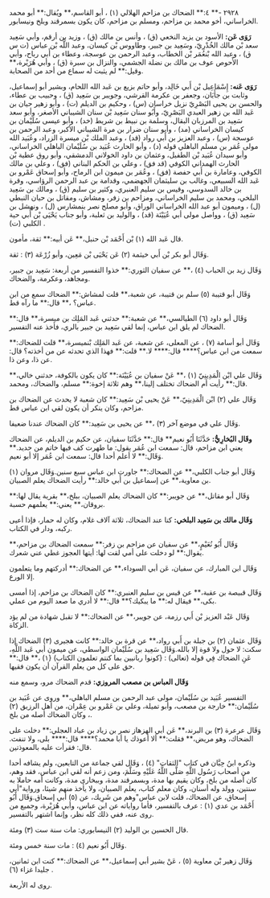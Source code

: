 ٢٩٢٨ -** ٤:** الضحاك بن مزاحم الهلالي (١) ، أبو القاسم،** ويُقال:** أبو محمد الخراساني، أخو محمد بن مزاحم، ومسلم بن مزاحم، كان يكون بسمرقند وبلخ ونيسابور.

**رَوَى عَن:** الأسود بن يزيد النخعي (ق) ، وأنس بن مالك (ق) ، وزيد بن أرقم، وأبي سَعِيد سعد بْن مالك الخُدْرِيّ، وسَعِيد بن جبير، وطاووس بْن كيسان، وعبد اللَّه بْن عباس (ت س ق) ، وعبد الله بْنعُمَر بْن الخطاب، وعبد الرحمن بن عوسجة، وعطاء بن أَبي رباح، وأبي الأَحوص عوف بن مالك بن نضلة الجشمي، والنزال بن سبرة (ق) ، وأبي هُرَيْرة،** وقيل:** لم يثبت له سماع من أحد من الصحابة.

**رَوَى عَنه:** إِسْمَاعِيل بْن أَبي خَالِد، وأبو حاتم بزيع بن عَبد الله اللحام، وبشير أبو إسماعيل، وثابت بن جأَبَان، وجعفر بن عكرمة القرشي، وجويبر بن سَعِيد (ق) ، وحبيب بن عطاء، والحسن بن يحيى البَصْرِيّ نزيل خراسان (س) ، وحكيم بن الديلم (ت) ، وأبو زهير حيان بن عَبد الله بن زهير العبدي البَصْرِيّ، وأَبُو سنان سَعِيد بْن سنان الشيباني الأصغر، وأبو سعد سَعِيد بن المرزبان البقال، وسلمة بن نبيط بن شريط (خد) ، وأبو عيسى سُلَيْمان بن كيسان الخراساني (مد) ، وأبو سنان ضرار بن مرة الشيباني الأكبر، وعبد الرحمن بن عوسجة (س) ، وعبد العزيز بن أَبي رواد (قد) ، وعبد الملك بْن ميسرة الزراد، وعُبَيد الله مولى عُمَر بن مسلم الباهلي قوله (د) ، وأبو الحارث عُبَيد بن سُلَيْمان الباهلي الخراساني، وأبو سيدان عُبَيد بْن الطفيل، وعثمان بن داود الخولاني الدمشقي، وأبو روق عطية بْن الحارث الهمداني الكوفي (قد فق) ، وعلي بن الحكم البناني (فق) ، وعلي بن مالك الكوفي، وعامارة بن أَبي حفصة (فق) ، وعُمَر بن ميمون ابن الرماح، وأبو إسحاق عَمْرو بن عَبد الله السبيعي، وغالب بن سليثمان الجهضمي، وقدامة بن عبد الرحمن الرؤاسي، وقرة بن خالد السدوسي، وقيس بن سليم العنبري، وكثير بن سليم (ق) ، ومالك بن سَعِيد البلخي، ومحمد بن سليم الخراساني، ومزاحم بن زفر، ومشاش، ومقاتل بن حيان النبطي (ل) ، وميمون أبو عبد الله الخراساني الوراق، وأبو مصلح نصر بنمشارس (ل) ، ونهشل بن سَعِيد (ق) ، وواصل مولى أبي عُيَيْنَة (قد) ، والوليد بن ثعلبة، وأبو جناب يَحْيَى بْن أَبي حية الكلبي (ت) .

قال عَبد الله (١) بْن أَحْمَد بْن حنبل،** عَن أبيه:** ثقة، مأمون.

وَقَال أبو بكر بْن أَبي خيثمة (٢) عَن يَحْيَى بْن مَعِين، وأبو زُرْعَة (٣) : ثقة.

وَقَال زيد بن الحباب (٤) ،** عن سفيان الثوري:** خذوا التفسير من أربعة: سَعِيد بن جبير، ومجاهد، وعكرمة، والضحاك.

وَقَال أبو قتيبة (٥) سلم بن قتيبة، عن شعبة،** قلت لمشاش:** الضحاك سمع من ابن عباس؟ ،** قال:** ما رآه قط.

وَقَال أبو داود (٦) الطيالسي،** عن شعبة:** حدثني عَبد المَلِك بن ميسرة،** قال:** الضحاك لم يلق ابن عباس، إنما لقي سَعِيد بن جبير بالري، فأخذ عنه التفسير.

وَقَال أبو أسامة (٧) ، عن المعلى، عن شعبة، عن عَبد المَلِك بْنميسرة،** قلت للضحاك:** سمعت من ابن عباس؟**** قال:**** لا.** قلت:** فهذا الذي تحدثه عن من أخذته؟ قال: عن ذا، وعن ذا.

وَقَال علي ابْن الْمَدِينِيّ (١) ،** عَنْ سفيان بن عُيَيْنَة:** كان يكون بالكوفة، حدثني خالي،** قال:** رأيت أم الضحاك تختلف إلينا،** وهم ثلاثة إخوة:** مسلم، والضحاك، ومحمد.

وَقَال علي (٢) ابْن الْمَدِينِيّ،** عَنْ يحيى بْن سَعِيد:** كان شعبة لا يحدث عن الضحاك بن مزاحم، وكان ينكر أن يكون لقي ابن عباس قط.

وَقَال علي في موضع آخر (٣) ،** عن يحيى بن سَعِيد:** كان الضحاك عندنا ضعيفا.

**وقَال البُخارِيُّ:** حَدَّثَنَا أَبُو نعيم** قال:** حَدَّثَنَا سفيان، عن حكيم بن الديلم، عن الضحاك يعني ابن مزاحم، قال: سمعت ابن عُمَر يقول: ما طهرت كف فيها خاتم من حديد.** وَقَال:** لا أعلم أحدا قال: سمعت ابن عُمَر إلا أبو نعيم.

وَقَال أبو جناب الكلبي،** عن الضحاك:** جاورت ابن عباس سبع سنين.وَقَال مروان (١) بن معاوية،** عن إسماعيل بن أَبي خالد:** رأيت الضحاك يعلم الصبيان.

وَقَال أبو مقاتل،** عن جويبر:** كان الضحاك يعلم الصبيان، ببلخ،** بقرية يقال لها:** بروقان،** يعني:** يعلمهم حسبة.

**وَقَال مالك بن سَعِيد البلخي:** كنا عند الضحاك، ثلاثة آلاف غلام، وكان له حمار، فإذا أعيى ركبه، ودار في الكتاب.

وَقَال أَبُو نُعَيْمٍ،** عن سفيان عن مزاحم بن زفر:** سمعت الضحاك بن مزاحم،** يقوال:** لو دخلت على أمي لقت لها: أيتها العجوز غطي عني شعرك.

وَقَال ابن المبارك، عن سفيان، عَن أبي السوداء،** عن الضحاك:** أدركتهم وما يتعلمون إلا الورع.

وَقَال قبيصة بن عقبة،** عن قيس بن سليم العنبري:** كان الضحاك بن مزاحم، إذا أمسى بكى،** فيقال له:** ما يبكيك؟** قال:** لا أدري ما صعد اليوم من عملي.

وَقَال عَبْد العزيز بْن أَبي رزمة، عن جويبر،** عن الضحاك:** لا تقبل شهادة من لم يؤد الزكاة.

وَقَال عثمان (٢) بن جبلة بن أَبي رواد،** عن قرة بن خالد:** كانت هجيرى (٣) الضحاك إذا سكت: لا حول ولا قوة إلا بالله.وَقَال سَعِيد بن سُلَيْمان الواسطي، عن ميمون أبي عَبد اللَّهِ، عَنِ الضحاك فِي قوله (تعالى) : {كونوا ربانيين بما كنتم تعلمون الكتاب) {١) ،** قال:** حق على كل من يعلم القرآن أن يكون فقيها.

**وَقَال العباس بن مصعب المروزي:** قدم الضحاك مرو، وسمع منه

التفسير عُبَيد بن سُلَيْمان، مولى عبد الرحمن بن مسلم الباهلي،** وروى عن عُبَيد بن سُلَيْمان:** خارجة بن مصعب، وأبو تميلة، وعلي بن عَمْرو بن عِمْران، من أهل الرزيق (٢) ، وكان الضحاك أصله من بلخ.

وَقَال عرعرة (٣) بن البرند،** عَن أبي الهزهاز نصر بن زياد بن عباد العجلي:** دخلت على الضحاك، وهو مريض،** فقلت:** ألا أعوذك يا أبا محمد؟**** قال:**** بلى، ولا تنفث. قال: فقرأت عليه بالمعوذتين.

وذكره ابنُ حِبَّان في كتاب "الثقات" (٤) ، وَقَال لقي جماعة من التابعين، ولم يشافه أحدا من أصحاب رَسُول اللَّهِ صَلَّى اللَّهُ عَلَيْهِ وسَلَّمَ، ومن زعم أنه لقي ابن عباس، فقد وهم، كان أصله من بلخ، وكان يقيم بها مدة، وبسمرقند مدة، وببخارى مدة، وكانت أمه حاملا به سنتين، وولد وله أسنان، وكان معلم كتاب، يعلم الصبيان، ولا يأخذ منهم شيئا، ورواية"أبي إسحاق، عن الضحاك، قلت لابن عباس"وهم من شَرِيك، عن (٥) أبي إسحاق.وَقَال أَبُو أَحْمَد بن عدي (١) : عرف بالتفسير، فأما رواياته عن ابن عباس، وأبي هُرَيْرة، وجميع من روى عنه، ففي ذلك كله نظر، وإنما اشتهر بالتفسير.

قال الحسين بن الوليد (٢) النيسابوري: مات سنة ست (٣) ومئة.

وَقَال أَبُو نعيم (٤) : مات سنة خمس ومئة.

وَقَال زهير بْن معاوية (٥) ، عَنْ بشير أبي إسماعيل،** عن الضحاك:** كنت ابن ثمانين، جليدا غزاء (٦) .

روى له الأربعة.
